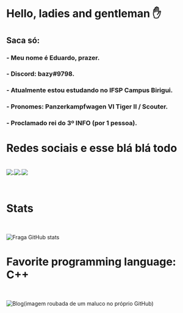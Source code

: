 <h1>Hello, ladies and gentleman ✋</h1>
<h2> Saca só:</h2>
<h3>- Meu nome é Eduardo, prazer.</h3>
<h3>- Discord: bazy#9798.</h3>
<h3>- Atualmente estou estudando no IFSP Campus Birigui.</h3>
<h3>- Pronomes: Panzerkampfwagen VI Tiger II / Scouter.</h3>
<h3>- Proclamado rei do 3º INFO (por 1 pessoa).</h3>

<h1>Redes sociais e esse blá blá todo</h1>
<div style="display: inline-block"><br>
    <a href="https://steamcommunity.com/id/topperson">
        <img align="center" src="https://img.shields.io/badge/Steam-000000?style=for-the-badge&logo=steam&logoColor=white"/>
    </a> 
    <a href="https://www.twitch.tv/polenstadtchen">
        <img align="center" src="https://img.shields.io/badge/Twitch-9146FF?style=for-the-badge&logo=twitch&logoColor=white"/>
    </a> 
    <a href="https://soundcloud.com/n4xsu">
        <img align="center" src="https://img.shields.io/badge/SoundCloud-FF3300?style=for-the-badge&logo=soundcloud&logoColor=white"/>
    </a>
</div>
<p> </p>
<h1>Stats</h1><br>

![Fraga GitHub stats](https://github-readme-stats.vercel.app/api?username=CarlosXSU&theme=blue-green)


<h1>Favorite programming language: C++</h1><br>

 ![Blog](https://repository-images.githubusercontent.com/302617083/fb5cbc00-0a67-11eb-9c37-3f829f3f7382)(imagem roubada de um maluco no próprio GitHub)
